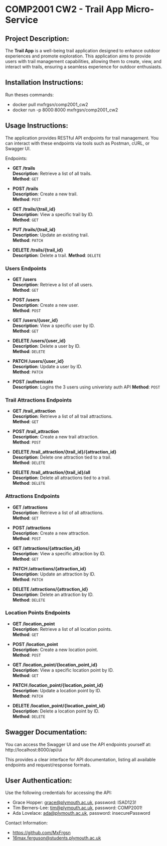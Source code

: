 
# COMP2001 CW2 - Trail App Micro-Service

## Project Description:
The **Trail App** is a well-being trail application designed to enhance outdoor experiences and promote exploration. This application aims to provide users with trail management capabilities, allowing them to create, view, and interact with trails, ensuring a seamless experience for outdoor enthusiasts.

## Installation Instructions: 
Run theses commands:
- docker pull mxfrgsn/comp2001_cw2
- docker run -p 8000:8000 mxfrgsn/comp2001_cw2

## Usage Instructions:

The application provides RESTful API endpoints for trail management.
You can interact with these endpoints via tools such as Postman, cURL, or Swagger UI.

Endpoints:

- **GET /trails**  
  **Description**: Retrieve a list of all trails.  
  **Method**: `GET`  

- **POST /trails**  
  **Description**: Create a new trail.  
  **Method**: `POST`  

- **GET /trails/{trail_id}**  
  **Description**: View a specific trail by ID.  
  **Method**: `GET`  

- **PUT /trails/{trail_id}**  
  **Description**: Update an existing trail.  
  **Method**: `PATCH`  

- **DELETE /trails/{trail_id}**  
  **Description**: Delete a trail. 
  **Method**: `DELETE`  

### Users Endpoints

- **GET /users**  
  **Description**: Retrieve a list of all users.  
  **Method**: `GET`  

- **POST /users**  
  **Description**: Create a new user.  
  **Method**: `POST`  

- **GET /users/{user_id}**  
  **Description**: View a specific user by ID.  
  **Method**: `GET`  

- **DELETE /users/{user_id}**  
  **Description**: Delete a user by ID.  
  **Method**: `DELETE`  

- **PATCH /users/{user_id}**  
  **Description**: Update a user by ID.  
  **Method**: `PATCH`  

- **POST /authenicate**  
  **Description**: Logins the 3 users using univeristy auth API
  **Method**: `POST`  

### Trail Attractions Endpoints

- **GET /trail_attraction**  
  **Description**: Retrieve a list of all trail attractions.  
  **Method**: `GET`  

- **POST /trail_attraction**  
  **Description**: Create a new trail attraction.  
  **Method**: `POST`  

- **DELETE /trail_attraction/{trail_id}/{attraction_id}**  
  **Description**: Delete one attraction tied to a trail.  
  **Method**: `DELETE`  


- **DELETE /trail_attraction/{trail_id}/all**  
  **Description**: Delete all attractions tied to a trail.  
  **Method**: `DELETE`  

### Attractions Endpoints

- **GET /attractions**  
  **Description**: Retrieve a list of all attractions.  
  **Method**: `GET`  

- **POST /attractions**  
  **Description**: Create a new attraction.  
  **Method**: `POST`  

- **GET /attractions/{attraction_id}**  
  **Description**: View a specific attraction by ID.  
  **Method**: `GET`   

- **PATCH /attractions/{attraction_id}**  
  **Description**: Update an attraction by ID.  
  **Method**: `PATCH`  


- **DELETE /attractions/{attraction_id}**  
  **Description**: Delete an attraction by ID.  
  **Method**: `DELETE`  

### Location Points Endpoints

- **GET /location_point**  
  **Description**: Retrieve a list of all location points.  
  **Method**: `GET`  

- **POST /location_point**  
  **Description**: Create a new location point.  
  **Method**: `POST`  

- **GET /location_point/{location_point_id}**  
  **Description**: View a specific location point by ID.  
  **Method**: `GET`  


- **PATCH /location_point/{location_point_id}**  
  **Description**: Update a location point by ID.  
  **Method**: `PATCH`  

- **DELETE /location_point/{location_point_id}**  
  **Description**: Delete a location point by ID.  
  **Method**: `DELETE`  

## Swagger Documentation:

You can access the Swagger UI and use the API endpoints yourself at:
http://localhost:8000/api/ui

This provides a clear interface for API documentation, listing all available endpoints and request/response formats.

## User Authentication:

Use the following credentials for accessing the API:
- Grace Hopper: grace@plymouth.ac.uk, password: ISAD123!
- Tim Berners-Lee: tim@plymouth.ac.uk, password: COMP2001!
- Ada Lovelace: ada@plymouth.ac.uk, password: insecurePassword

Contact Information: 
- https://github.com/MxFrgsn
- 16max.ferguson@students.plymouth.ac.uk
